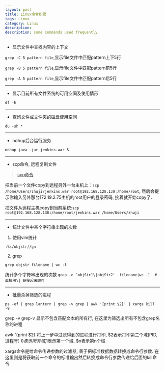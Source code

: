 ```yaml
---
layout: post
title: Linux命令积累
tags: Linux
category: Linux
description: 
description: some commands used frequently
---
```


- 显示文件中查找内容的上下文

`grep -C 5 pattern file`,显示file文件中匹配pattern上下5行

`grep -B 5 pattern file`,显示file文件中匹配pattern前5行

`grep -A 5 pattern file`,显示file文件中匹配pattern后5行

----------

<!--more-->
<!--more-->

- 显示目前所有文件系统的可用空间及使用情形

`df -h`

----------

- 查询文件或文件夹的磁盘使用空间

`du -sh *`

----------

- nohup后台运行服务

`nohup java -jar jenkins.war &`

----------

- scp命令, 远程复制文件

> [scp命令](http://www.cnblogs.com/hitwtx/archive/2011/11/16/2251254.html)

把当前一个文件copy到远程另外一台主机上：`scp /home/Users/zhuji/jenkins.war root@192.168.128.130:/home/root`, 然后会提示你输入另外那台172.19.2.75主机的root用户的登录密码, 接着就开始copy了.

把文件从远程主机copy到当前系统:`scp root@192.168.128.130:/home/root/jenkins.war /home/Users/zhuji`

----------

- 统计文件中某个字符串出现的次数

1. 使用vim统计

`:%s/objstr//gn`

2. grep

`grep objstr filename | wc -l`

统计多个字符串出现的次数 `grep -o ‘objStr1\|objStr2'  filename|wc -l  #直接用\| 链接起来即可`

----------

- 批量杀掉筛选的进程

`ps -ef | grep lantern | grep -v grep | awk '{print $2}' | xargs kill -9`

grep -v grep-v 显示不包含匹配文本的所有行, 在这里为筛选出所有不包含grep名称的进程

awk '{print $2}'将上一步中过滤得到的进程进行打印, $2表示打印第二个域(PID, 进程号) $0表示所有域,$1表示第一个域, $n表示第n个域

xargs命令是给命令传递参数的过滤器, 善于把标准数据数据转换成命令行参数. 在这里则是将获取前一个命令的标准输出然后转换成命令行参数传递给后面的kill命令